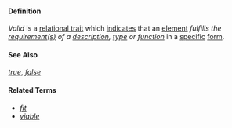 #### Definition

*Valid* is a [relational trait](https://github.com/gcassel/Modular-Organization-Terminology/blob/master/terms/relational-trait.md) which [indicates](https://github.com/gcassel/Modular-Organization-Terminology/blob/master/terms/indicate.md) that an [element](https://github.com/gcassel/Modular-Organization-Terminology/blob/master/terms/element.md) *fulfills the [requirement(s)](https://github.com/gcassel/Modular-Organization-Terminology/blob/master/terms/require.md) of a [description](https://github.com/gcassel/Modular-Organization-Terminology/blob/master/terms/describe.md), [type](https://github.com/gcassel/Modular-Organization-Terminology/blob/master/terms/type.md) or [function](https://github.com/gcassel/Modular-Organization-Terminology/blob/master/terms/function.md)* in a [specific](https://github.com/gcassel/Modular-Organization-Terminology/blob/master/terms/specific.md) [form](https://github.com/gcassel/Modular-Organization-Terminology/blob/master/terms/form.md).

#### See Also

*[true](https://github.com/gcassel/Modular-Organization-Terminology/blob/master/terms/true.md)*, *[false](https://github.com/gcassel/Modular-Organization-Terminology/blob/master/terms/false.md)*

#### Related Terms

* *[fit](https://github.com/gcassel/Modular-Organization-Terminology/blob/master/terms/fit.md)*
* *[viable](https://github.com/gcassel/Modular-Organization-Terminology/blob/master/terms/viable.md)*


